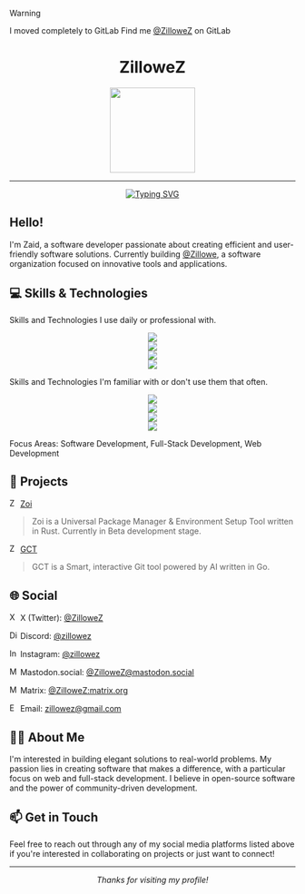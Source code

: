 >[!WARNING]
> I moved completely to GitLab
> Find me [@ZilloweZ](https://gitlab.com/ZilloweZ) on GitLab


<div align="center">
<h1>ZilloweZ</h1>
<img width="150px" src="https://gitlab.com/ZilloweZ/gitlab-profile/-/raw/main/assets/img/profile.png"/>

<br/>

<hr/>
</div>

<div align="center">

[![Typing SVG](https://readme-typing-svg.demolab.com?font=JetBrains+Mono&pause=1000&center=true&vCenter=true&random=false&width=435&lines=A+software+developer)](https://git.io/typing-svg)

</div>

## Hello!

I'm Zaid, a software developer passionate about creating efficient and user-friendly software solutions. Currently building [@Zillowe](https://gitlab.com/Zillowe), a software organization focused on innovative tools and applications.

## 💻 Skills & Technologies

Skills and Technologies I use daily or professional with.

<div align="center">
  <a href="https://skillicons.dev">
      <img src="https://skillicons.dev/icons?i=nodejs,react,nextjs" />
  </a>
</div>

<div align="center">
  <a href="https://skillicons.dev">
      <img src="https://skillicons.dev/icons?i=rust,go,ts,js" />
  </a>
</div>

<div align="center">
  <a href="https://skillicons.dev">
      <img src="https://skillicons.dev/icons?i=vim,neovim,tailwind,git,gitlab,linux,arch,bash" />
  </a>
</div>

<div align="center">
  <a href="https://skillicons.dev">
      <img src="https://skillicons.dev/icons?i=figma,bun,obsidian" />
  </a>
</div>

Skills and Technologies I'm familiar with or don't use them that often.

<div align="center">
  <a href="https://skillicons.dev">
      <img src="https://skillicons.dev/icons?i=rails,astro,svelte" />
  </a>
</div>

<div align="center">
  <a href="https://skillicons.dev">
      <img src="https://skillicons.dev/icons?i=c,cpp,cs,ruby,python" />
  </a>
</div>

<div align="center">
  <a href="https://skillicons.dev">
      <img src="https://skillicons.dev/icons?i=docker,sqlite,postgres,redis" />
  </a>
</div>

<div align="center">
  <a href="https://skillicons.dev">
      <img src="https://skillicons.dev/icons?i=godot,unity,blender" />
  </a>
</div>

Focus Areas: Software Development, Full-Stack Development, Web Development

## 🚀 Projects

<img alt="ZDS logo" width="15" src="https://gitlab.com/ZilloweZ/gitlab-profile/-/raw/main/assets/img/projects/zoi.svg"/> [Zoi](https://gitlab.com/Zillowe/Zillwen/Zusty/Zoi)

> Zoi is a Universal Package Manager & Environment Setup Tool written in Rust. Currently in Beta development stage.

<img alt="ZDS logo" width="15" src="https://gitlab.com/ZilloweZ/gitlab-profile/-/raw/main/assets/img/projects/zoi.svg"/> [GCT](https://gitlab.com/Zillowe/Zillwen/Zusty/GCT)

> GCT is a Smart, interactive Git tool powered by AI written in Go.

## 🌐 Social

<img alt="X logo" width="15" src="https://gitlab.com/ZilloweZ/gitlab-profile/-/raw/main/assets/img/social/x.svg"/> X (Twitter): [@ZilloweZ](https://x.com/ZilloweZ)

<img alt="Discord logo" width="15" src="https://gitlab.com/ZilloweZ/gitlab-profile/-/raw/main/assets/img/social/discord.svg"/> Discord: [@zillowez](https://discord.com/users/1182042030508097656)

<img alt="Instagram logo" width="15" src="https://gitlab.com/ZilloweZ/gitlab-profile/-/raw/main/assets/img/social/instagram.svg"/> Instagram: [@zillowez](https://instagram.com/zillowez)

<img alt="Mastodon logo" width="15" src="https://gitlab.com/ZilloweZ/gitlab-profile/-/raw/main/assets/img/social/mastodon.svg"/> Mastodon.social: [@ZilloweZ@mastodon.social](https://mastodon.social/@ZilloweZ)

<img alt="Matrix logo" width="15" src="https://gitlab.com/ZilloweZ/gitlab-profile/-/raw/main/assets/img/social/matrix.svg"/> Matrix: [@ZilloweZ:matrix.org](https://matrix.to/#/@ZilloweZ:matrix.org)

<img alt="Email icon" width="15" src="https://gitlab.com/ZilloweZ/gitlab-profile/-/raw/main/assets/img/social/email.svg"/> Email: [zillowez@gmail.com](mailto:zillowez@gmail.com)

## 👨‍💻 About Me

I'm interested in building elegant solutions to real-world problems. My passion lies in creating software that makes a difference, with a particular focus on web and full-stack development. I believe in open-source software and the power of community-driven development.

## 📫 Get in Touch

Feel free to reach out through any of my social media platforms listed above if you're interested in collaborating on projects or just want to connect!

---

<div align="center">
  <i>Thanks for visiting my profile!</i>
</div>
